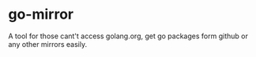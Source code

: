 # go-mirror
A tool for those cant't access golang.org, get go packages form github or any other mirrors easily.
